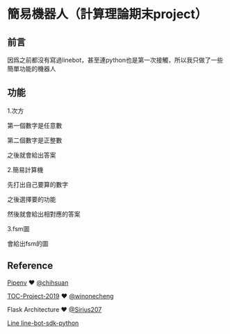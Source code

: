 # 簡易機器人（計算理論期末project）
## 前言
因爲之前都沒有寫過linebot，甚至連python也是第一次接觸，所以我只做了一些簡單功能的機器人

## 功能

1.次方

第一個數字是任意數

第二個數字是正整數

之後就會給出答案

2.簡易計算機

先打出自己要算的數字

之後選擇要的功能

然後就會給出相對應的答案

3.fsm圖

會給出fsm的圖



## Reference
[Pipenv](https://medium.com/@chihsuan/pipenv-更簡單-更快速的-python-套件管理工具-135a47e504f4) ❤️ [@chihsuan](https://github.com/chihsuan)

[TOC-Project-2019](https://github.com/winonecheng/TOC-Project-2019) ❤️ [@winonecheng](https://github.com/winonecheng)

Flask Architecture ❤️ [@Sirius207](https://github.com/Sirius207)

[Line line-bot-sdk-python](https://github.com/line/line-bot-sdk-python/tree/master/examples/flask-echo)
